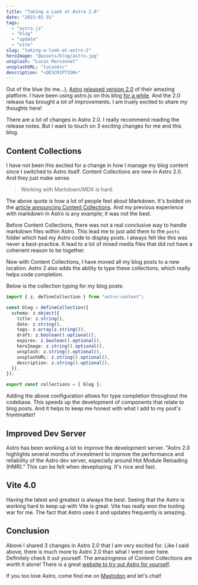 ```yaml
---
title: "Taking a Look at Astro 2.0"
date: "2023-01-31"
tags:
  - "astro.js"
  - "blog"
  - "update"
  - "vite"
slug: "taking-a-look-at-astro-2"
heroImage: "@assets/blog/astro.jpg"
unsplash: "Lucas Marconnet"
unsplashURL: "lucasmrc"
description: "<DESCRIPTION>"
---
```


Out of the blue (to me...), [Astro](https://astro.build) [released version 2.0](https://astro.build/blog/astro-2/) of their amazing platform.
I have been using astro.js on this blog [for a while](/blog/my-switch-from-gatsby-to-astro/).
And the 2.0 release has brought a lot of improvements.
I am truely excited to share my thoughts here!

There are a lot of changes in Astro 2.0.
I really recommend reading the release notes.
But I want to touch on 3 exciting changes for me and this blog.

## Content Collections

I have not been this excited for a change in how I manage my blog content since I switched to Astro itself.
Content Collections are new in Astro 2.0.
And they just make sense.

> Working with Markdown/MDX is hard.

The above quote is how a lot of people feel about Markdown.
It's bolded on the [article announcing Content Collections](https://astro.build/blog/introducing-content-collections/).
And my previous experience with markdown in Astro is any example; it was not the best.

Before Content Collections, there was not a real conclusive way to handle markdown files within Astro.
This lead me to just add them to the `posts` folder which had my Astro code to display posts.
I always felt like this was never a best-practice.
It lead to a lot of mixed media files that did not have a coherient reason to be together.

Now with Content Collections, I have moved all my blog posts to a new location.
Astro 2 also adds the ability to type these collections, which really helps code completion.

Below is the collection typing for my blog posts:

```ts
import { z, defineCollection } from "astro:content";

const blog = defineCollection({
  schema: z.object({
    title: z.string(),
    date: z.string(),
    tags: z.array(z.string()),
    draft: z.boolean().optional(),
    expires: z.boolean().optional(),
    heroImage: z.string().optional(),
    unsplash: z.string().optional(),
    unsplashURL: z.string().optional(),
    description: z.string().optional(),
  }),
});

export const collections = { blog };
```

Adding the above configuration allows for type completion throughout the codebase.
This speeds up the development of components that relate to blog posts.
And it helps to keep me honest with what I add to my post's frontmatter!

## Improved Dev Server

Astro has been working a lot to improve the development server.
"Astro 2.0 highlights several months of investment to improve the performance and reliability of the Astro dev server, especially around Hot Module Reloading (HMR)."
This can be felt when deveploping.
It's nice and fast.

## Vite 4.0

Having the latest and greatest is always the best.
Seeing that the Astro is working hard to keep up with Vite is great.
Vite has really won the tooling war for me.
The fact that Astro uses it and updates frequently is amazing.

## Conclusion

Above I shared 3 changes in Astro 2.0 that I am very excited for.
Like I said above, there is much more to Astro 2.0 than what I went over here.
Definitely check it out yourself.
The amazingness of Content Collections are worth it alone!
There is a great [website to try out Astro for yourself](https://astro.new/).

If you too love Astro, come find me on [Mastodon](https://fosstodon.org/@joshfinnie) and let's chat!
